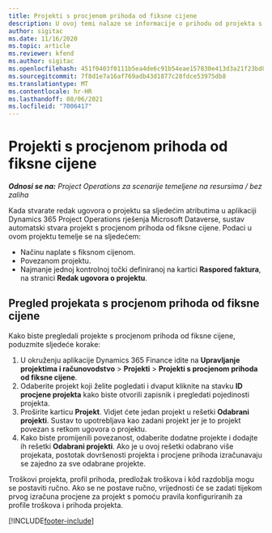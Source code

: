 ```yaml
---
title: Projekti s procjenom prihoda od fiksne cijene
description: U ovoj temi nalaze se informacije o prihodu od projekta s fiksnom cijenom.
author: sigitac
ms.date: 11/16/2020
ms.topic: article
ms.reviewer: kfend
ms.author: sigitac
ms.openlocfilehash: 451f0403f0111b5ea4de6c91b54eae157830e413d3a21f23bd841a66905e147b
ms.sourcegitcommit: 7f8d1e7a16af769adb43d1877c28fdce53975db8
ms.translationtype: MT
ms.contentlocale: hr-HR
ms.lasthandoff: 08/06/2021
ms.locfileid: "7006417"
---
```

# <a name="fixed-price-revenue-estimate-projects"></a>Projekti s procjenom prihoda od fiksne cijene 

_**Odnosi se na:** Project Operations za scenarije temeljene na resursima / bez zaliha_

Kada stvarate redak ugovora o projektu sa sljedećim atributima u aplikaciji Dynamics 365 Project Operations rješenja Microsoft Dataverse, sustav automatski stvara projekt s procjenom prihoda od fiksne cijene. Podaci u ovom projektu temelje se na sljedećem:

  - Načinu naplate s fiksnom cijenom.
  - Povezanom projektu.
  - Najmanje jednoj kontrolnoj točki definiranoj na kartici **Raspored faktura**, na stranici **Redak ugovora o projektu**.

## <a name="review-fixed-price-revenue-estimates-projects"></a>Pregled projekata s procjenom prihoda od fiksne cijene
Kako biste pregledali projekte s procjenom prihoda od fiksne cijene, poduzmite sljedeće korake:

1. U okruženju aplikacije Dynamics 365 Finance idite na **Upravljanje projektima i računovodstvo** > **Projekti** > **Projekti s procjenom prihoda od fiksne cijene**.
2. Odaberite projekt koji želite pogledati i dvaput kliknite na stavku **ID procjene projekta** kako biste otvorili zapisnik i pregledati pojedinosti projekta.
3. Proširite karticu **Projekt**. Vidjet ćete jedan projekt u rešetki **Odabrani projekti**. Sustav to upotrebljava kao zadani projekt jer je to projekt povezan s retkom ugovora o projektu. 
4. Kako biste promijenili povezanost, odaberite dodatne projekte i dodajte ih rešetki **Odabrani projekti**. Ako je u ovoj rešetki odabrano više projekata, postotak dovršenosti projekta i procjene prihoda izračunavaju se zajedno za sve odabrane projekte.

  Troškovi projekta, profil prihoda, predložak troškova i kôd razdoblja mogu se postaviti ručno. Ako se ne postave ručno, vrijednosti će se zadati tijekom prvog izračuna procjene za projekt s pomoću pravila konfiguriranih za profile troškova i prihoda projekta.



[!INCLUDE[footer-include](../includes/footer-banner.md)]